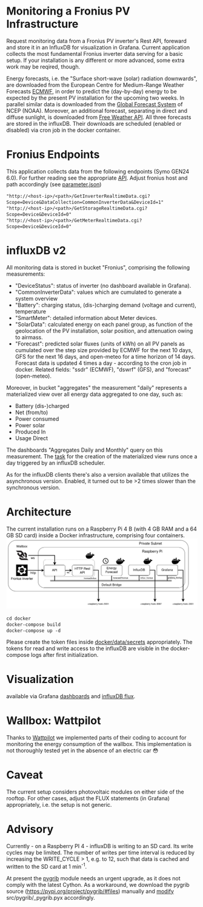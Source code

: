 # Monitoring a Fronius PV Infrastructure

Request monitoring data from a Fronius PV inverter's Rest API, foreward and 
store it in an InfluxDB for visualization in Grafana. Current application 
collects the most fundamental Fronius inverter data serving for a basic setup. 
If your installation is any different or more advanced, 
some extra work may be reqired, though.

Energy forecasts, i.e. the "Surface short-wave (solar) radiation 
downwards", are downloaded from the 
European Centre for Medium-Range Weather Forecasts 
[ECMWF](https://confluence.ecmwf.int/display/DAC/ECMWF+open+data%3A+real-time+forecasts+from+IFS+and+AIFS), in order to predict the (day-by-day) energy to be expected 
by the present PV installation for the upcoming two weeks. 
In parallel similar data is downloaded from the 
[Global Forecast System](https://www.nco.ncep.noaa.gov/pmb/products/gfs/) of NCEP (NOAA). 
Moreover, an additional forecast, separating in direct and diffuse sunlight, 
is downloaded from [Free Weather API](https://open-meteo.com/). All three forecasts are stored in 
the influxDB. Their downloads are scheduled (enabled or disabled) 
via cron job in the docker container.

# Fronius Endpoints 
This application collects data from the following endpoints (Symo GEN24 6.0).
For further reading see the appropriate
[API](https://www.fronius.com/~/downloads/Solar%20Energy/Operating%20Instructions/42,0410,2012.pdf). Adjust fronius host and path accordingly (see [parameter.json](https://github.com/Tamburasca/fronius2influx/blob/main/src/data/parameter.json))

    "http://<host-ip>/<path>/GetInverterRealtimeData.cgi?Scope=Device&DataCollection=CommonInverterData&DeviceId=1"
    "http://<host-ip>/<path>/GetStorageRealtimeData.cgi?Scope=Device&DeviceId=0"
    "http://<host-ip>/<path>/GetMeterRealtimeData.cgi?Scope=Device&DeviceId=0"

# influxDB v2
All monitoring data is stored in bucket "Fronius", comprising the following measurements:

* "DeviceStatus": status of inverter (no dashboard available in Grafana).
* "CommonInverterData": values which are cumulated to generate a system overview
* "Battery": charging status, (dis-)charging demand (voltage and current), temperature
* "SmartMeter": detailed information about Meter devices.
* "SolarData": calculated energy on each panel group, as function of the 
geolocation of the PV installation, solar position, and attenuation owing to airmass.  
* "Forecast": predicted solar fluxes (units of kWh) on all PV panels 
as cumulated over the step size provided by ECMWF for the next 10 days, GFS
for the next 16 days, and open-meteo for a time horizon of 14 days. 
Forecast data is updated 4 times a day - according to the cron job in docker. 
Related fields: "ssdr" (ECMWF), "dswrf" (GFS), and "forecast" (open-meteo).

Moreover, in bucket "aggregates" the measurement "daily" represents a 
materialized view over all energy data aggregated to one day, such as:
* Battery (dis-)charged
* Net (from/to)
* Power consumed
* Power solar
* Produced In
* Usage Direct

The dashboards "Aggregates Daily and Monthly" query on this measurement. The 
[task](https://github.com/Tamburasca/fronius2influx/blob/main/docker/data/influxdb2/explorer/downsample.flux) for the creation of the 
materialized view runs once a day triggered by an influxDB scheduler.

As for the influxDB clients
there's also a version available that utilizes the asynchronous version. 
Enabled, it turned out to be >2 times slower than the synchronous version.

# Architecture 
The current installation runs on a Raspberry Pi 4 B (with 4 GB RAM and a 
64 GB SD card) inside a Docker infrastructure, comprising four containers. 
![Architecture](https://github.com/Tamburasca/fronius2influx/blob/main/pics/FroniusAPP_6.png)

    cd docker
    docker-compose build
    docker-compose up -d

Please create the token files inside [docker/data/secrets](https://github.com/Tamburasca/fronius2influx/tree/main/docker/data/secrets/README.md) 
appropriately. The tokens for read and write access to the influxDB are 
visible in the docker-compose logs after first initialization.

# Visualization
available via Grafana 
[dashboards](https://github.com/Tamburasca/fronius2influx/tree/main/docker/data/grafana/etc/grafana/provisioning/dashboards) 
and 
[influxDB flux](https://github.com/Tamburasca/fronius2influx/tree/main/docker/data/influxdb2/explorer).

# Wallbox: Wattpilot
Thanks to [Wattpilot](https://github.com/joscha82/wattpilot)
we implemented parts of their coding to account for monitoring the 
energy consumption of the wallbox. This implementation is not thoroughly 
tested yet in the absence of an electric car :flushed:

# Caveat
The current setup 
considers photovoltaic modules on either side of the rooftop. 
For other cases, adjust the FLUX statements (in Grafana) appropriately, i.e.
the setup is not generic.

# Advisory 
Currently - on a Raspberry PI 4 - influxDB is writing to an SD card. Its write
cycles may be limited. The number of writes per time interval is reduced by
increasing the WRITE_CYCLE > 1, e.g. to 12, such that data is cached and written
to the SD card at 1 min<sup>-1</sup>. 

At present the [pygrib](https://github.com/jswhit/pygrib) module needs an urgent
upgrade, as it does not comply with the latest Cython. As a workaround, we 
download the pygrib source (https://pypi.org/project/pygrib/#files) manually 
and [modify](https://github.com/jswhit/pygrib/issues/265) src/pygrib/_pygrib.pyx
accordingly.